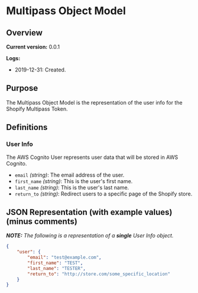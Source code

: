 # Multipass Object Model

## Overview

**Current version:** 0.0.1

**Logs:**

- 2019-12-31: Created.

## Purpose

The Multipass Object Model is the representation of the user info for the Shopify Multipass Token.

## Definitions

### User Info

The AWS Cognito User represents user data that will be stored in AWS Cognito.

- `email` _(string)_: The email address of the user.
- `first_name` _(string)_: This is the user's first name.
- `last_name` _(string)_: This is the user's last name.
- `return_to` _(string)_: Redirect users to a specific page of the Shopify store.

## JSON Representation (with example values) (minus comments)

_**NOTE:** The following is a representation of a **single** User Info object._
```json
{
	"user": {
		"email": "test@example.com",
		"first_name": "TEST",
		"last_name": "TESTER",
		"return_to": "http://store.com/some_specific_location"
	}
}
```